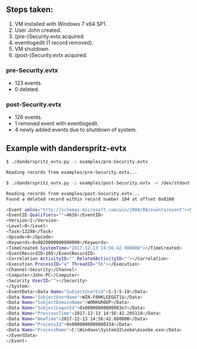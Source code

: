 ## Steps taken:
1. VM installed with Windows 7 x64 SP1.
2. User John created.
3. (pre-)Security.evtx acquired.
4. eventlogedit (1 record removed).
5. VM shutdown. 
6. (post-)Security.evtx acquired.


### pre-Security.evtx
  - 123 events.
  - 0 deleted.

### post-Security.evtx
 - 126 events.
 - 1 removed event with eventlogedit.
 - 4 newly added events due to shutdown of system.


## Example with danderspritz-evtx

```bash
$ ./danderspritz_evtx.py -i examples/pre-Security.evtx 

Reading records from examples/pre-Security.evtx...

$ ./danderspritz_evtx.py -i examples/post-Security.evtx -e /dev/stdout

Reading records from examples/post-Security.evtx...
Found a deleted record within record number 104 at offset 0x02A8

<Event xmlns="http://schemas.microsoft.com/win/2004/08/events/event"><System><Provider Name="Microsoft-Windows-Security-Auditing" Guid="{54849625-5478-4994-a5ba-3e3b0328c30d}"></Provider>
<EventID Qualifiers="">4616</EventID>
<Version>1</Version>
<Level>0</Level>
<Task>12288</Task>
<Opcode>0</Opcode>
<Keywords>0x8020000000000000</Keywords>
<TimeCreated SystemTime="2017-12-13 14:56:42.080000"></TimeCreated>
<EventRecordID>105</EventRecordID>
<Correlation ActivityID="" RelatedActivityID=""></Correlation>
<Execution ProcessID="4" ThreadID="56"></Execution>
<Channel>Security</Channel>
<Computer>John-PC</Computer>
<Security UserID=""></Security>
</System>
<EventData><Data Name="SubjectUserSid">S-1-5-18</Data>
<Data Name="SubjectUserName">WIN-F0HKLEEGGT1$</Data>
<Data Name="SubjectDomainName">WORKGROUP</Data>
<Data Name="SubjectLogonId">0x00000000000003e7</Data>
<Data Name="PreviousTime">2017-12-13 14:56:42.205118</Data>
<Data Name="NewTime">2017-12-13 14:56:42.080000</Data>
<Data Name="ProcessId">0x0000000000000334</Data>
<Data Name="ProcessName">C:\Windows\System32\oobe\msoobe.exe</Data>
</EventData>
</Event>
```

